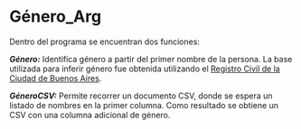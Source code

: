 Género_Arg
======================

Dentro del programa se encuentran dos funciones:

***Género:*** Identifica género a partir del primer nombre de la persona. La base utilizada para inferir género fue obtenida utilizando el [Registro Civil de la Ciudad de Buenos Aires](http://www.buenosaires.gob.ar/areas/registrocivil/nombres/busqueda/buscador_nombres.php?menu_id=16082).

***GéneroCSV:*** Permite recorrer un documento CSV, donde se espera un listado de nombres en la primer columna. Como resultado se obtiene un CSV con una columna adicional de género.
